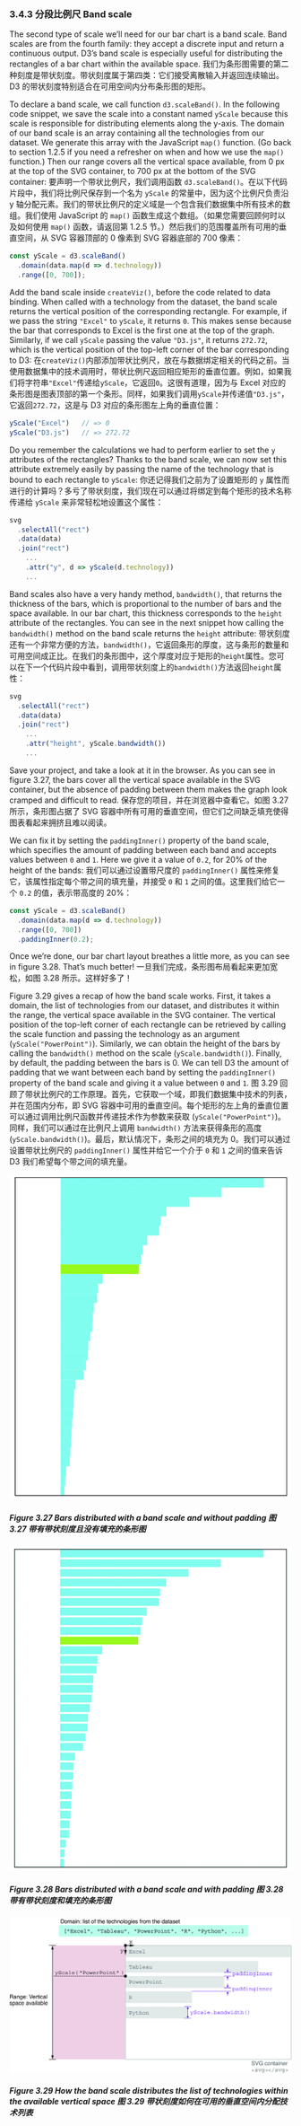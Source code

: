 ### 3.4.3 分段比例尺 Band scale

The second type of scale we’ll need for our bar chart is a band scale. Band scales are from the fourth family: they accept a discrete input and return a continuous output. D3’s band scale is especially useful for distributing the rectangles of a bar chart within the available space.
我们为条形图需要的第二种刻度是带状刻度。带状刻度属于第四类：它们接受离散输入并返回连续输出。D3 的带状刻度特别适合在可用空间内分布条形图的矩形。

To declare a band scale, we call function `d3.scaleBand()`. In the following code snippet, we save the scale into a constant named `yScale` because this scale is responsible for distributing elements along the y-axis. The domain of our band scale is an array containing all the technologies from our dataset. We generate this array with the JavaScript `map()` function. (Go back to section 1.2.5 if you need a refresher on when and how we use the `map()` function.) Then our range covers all the vertical space available, from 0 px at the top of the SVG container, to 700 px at the bottom of the SVG container:
要声明一个带状比例尺，我们调用函数 `d3.scaleBand()`。在以下代码片段中，我们将比例尺保存到一个名为 `yScale` 的常量中，因为这个比例尺负责沿 y 轴分配元素。我们的带状比例尺的定义域是一个包含我们数据集中所有技术的数组。我们使用 JavaScript 的 `map()` 函数生成这个数组。（如果您需要回顾何时以及如何使用 `map()` 函数，请返回第 1.2.5 节。）然后我们的范围覆盖所有可用的垂直空间，从 SVG 容器顶部的 0 像素到 SVG 容器底部的 700 像素：

```js
const yScale = d3.scaleBand()
  .domain(data.map(d => d.technology))
  .range([0, 700]);
```

Add the band scale inside `createViz()`, before the code related to data binding. When called with a technology from the dataset, the band scale returns the vertical position of the corresponding rectangle. For example, if we pass the string `"Excel"` to `yScale`, it returns `0`. This makes sense because the bar that corresponds to Excel is the first one at the top of the graph. Similarly, if we call `yScale` passing the value `"D3.js"`, it returns `272.72`, which is the vertical position of the top-left corner of the bar corresponding to D3:
在`createViz()`内部添加带状比例尺，放在与数据绑定相关的代码之前。当使用数据集中的技术调用时，带状比例尺返回相应矩形的垂直位置。例如，如果我们将字符串`"Excel"`传递给`yScale`，它返回`0`。这很有道理，因为与 Excel 对应的条形图是图表顶部的第一个条形。同样，如果我们调用`yScale`并传递值`"D3.js"`，它返回`272.72`，这是与 D3 对应的条形图左上角的垂直位置：

```js
yScale("Excel")   // => 0
yScale("D3.js")   // => 272.72
```

Do you remember the calculations we had to perform earlier to set the `y` attributes of the rectangles? Thanks to the band scale, we can now set this attribute extremely easily by passing the name of the technology that is bound to each rectangle to `yScale`:
你还记得我们之前为了设置矩形的 `y` 属性而进行的计算吗？多亏了带状刻度，我们现在可以通过将绑定到每个矩形的技术名称传递给 `yScale` 来非常轻松地设置这个属性：

```js
svg
  .selectAll("rect")
  .data(data)
  .join("rect")
    ...
    .attr("y", d => yScale(d.technology))
    ...
```

Band scales also have a very handy method, `bandwidth()`, that returns the thickness of the bars, which is proportional to the number of bars and the space available. In our bar chart, this thickness corresponds to the `height` attribute of the rectangles. You can see in the next snippet how calling the `bandwidth()` method on the band scale returns the `height` attribute:
带状刻度还有一个非常方便的方法，`bandwidth()`，它返回条形的厚度，这与条形的数量和可用空间成正比。在我们的条形图中，这个厚度对应于矩形的`height`属性。您可以在下一个代码片段中看到，调用带状刻度上的`bandwidth()`方法返回`height`属性：

```js
svg
  .selectAll("rect")
  .data(data)
  .join("rect")
    ...
    .attr("height", yScale.bandwidth())
    ...
```

Save your project, and take a look at it in the browser. As you can see in figure 3.27, the bars cover all the vertical space available in the SVG container, but the absence of padding between them makes the graph look cramped and difficult to read.
保存您的项目，并在浏览器中查看它。如图 3.27 所示，条形图占据了 SVG 容器中所有可用的垂直空间，但它们之间缺乏填充使得图表看起来拥挤且难以阅读。

We can fix it by setting the `paddingInner()` property of the band scale, which specifies the amount of padding between each band and accepts values between `0` and `1`. Here we give it a value of `0.2`, for 20% of the height of the bands:
我们可以通过设置带尺度的 `paddingInner()` 属性来修复它，该属性指定每个带之间的填充量，并接受 `0` 和 `1` 之间的值。这里我们给它一个 `0.2` 的值，表示带高度的 20%：

```js
const yScale = d3.scaleBand()
  .domain(data.map(d => d.technology))
  .range([0, 700])
  .paddingInner(0.2);
```

Once we’re done, our bar chart layout breathes a little more, as you can see in figure 3.28. That’s much better!
一旦我们完成，条形图布局看起来更加宽松，如图 3.28 所示。这样好多了！

Figure 3.29 gives a recap of how the band scale works. First, it takes a domain, the list of technologies from our dataset, and distributes it within the range, the vertical space available in the SVG container. The vertical position of the top-left corner of each rectangle can be retrieved by calling the scale function and passing the technology as an argument (`yScale("PowerPoint")`). Similarly, we can obtain the height of the bars by calling the `bandwidth()` method on the scale (`yScale.bandwidth()`). Finally, by default, the padding between the bars is 0. We can tell D3 the amount of padding that we want between each band by setting the `paddingInner()` property of the band scale and giving it a value between `0` and `1`.
图 3.29 回顾了带状比例尺的工作原理。首先，它获取一个域，即我们数据集中技术的列表，并在范围内分布，即 SVG 容器中可用的垂直空间。每个矩形的左上角的垂直位置可以通过调用比例尺函数并传递技术作为参数来获取 (`yScale("PowerPoint")`)。同样，我们可以通过在比例尺上调用 `bandwidth()` 方法来获得条形的高度 (`yScale.bandwidth()`)。最后，默认情况下，条形之间的填充为 0。我们可以通过设置带状比例尺的 `paddingInner()` 属性并给它一个介于 `0` 和 `1` 之间的值来告诉 D3 我们希望每个带之间的填充量。

![](../../../assets/3.27.png)

##### Figure 3.27 Bars distributed with a band scale and without padding 图 3.27 带有带状刻度且没有填充的条形图

![](../../../assets/3.28.png)

##### Figure 3.28 Bars distributed with a band scale and with padding 图 3.28 带有带状刻度和填充的条形图

![](../../../assets/3.29.png)

##### Figure 3.29 How the band scale distributes the list of technologies within the available vertical space 图 3.29 带状刻度如何在可用的垂直空间内分配技术列表